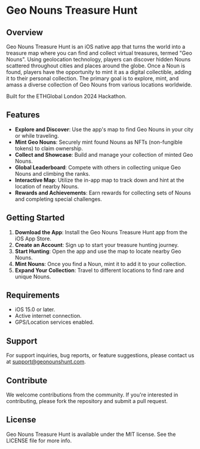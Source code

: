 # Geo Nouns Treasure Hunt

## Overview
Geo Nouns Treasure Hunt is an iOS native app that turns the world into a treasure map where you can find and collect virtual treasures, termed "Geo Nouns". Using geolocation technology, players can discover hidden Nouns scattered throughout cities and places around the globe. Once a Noun is found, players have the opportunity to mint it as a digital collectible, adding it to their personal collection. The primary goal is to explore, mint, and amass a diverse collection of Geo Nouns from various locations worldwide.

Built for the ETHGlobal London 2024 Hackathon.

## Features
- **Explore and Discover**: Use the app's map to find Geo Nouns in your city or while traveling.
- **Mint Geo Nouns**: Securely mint found Nouns as NFTs (non-fungible tokens) to claim ownership.
- **Collect and Showcase**: Build and manage your collection of minted Geo Nouns.
- **Global Leaderboard**: Compete with others in collecting unique Geo Nouns and climbing the ranks.
- **Interactive Map**: Utilize the in-app map to track down and hint at the location of nearby Nouns.
- **Rewards and Achievements**: Earn rewards for collecting sets of Nouns and completing special challenges.

## Getting Started
1. **Download the App**: Install the Geo Nouns Treasure Hunt app from the iOS App Store.
2. **Create an Account**: Sign up to start your treasure hunting journey.
3. **Start Hunting**: Open the app and use the map to locate nearby Geo Nouns.
4. **Mint Nouns**: Once you find a Noun, mint it to add it to your collection.
5. **Expand Your Collection**: Travel to different locations to find rare and unique Nouns.

## Requirements
- iOS 15.0 or later.
- Active internet connection.
- GPS/Location services enabled.

## Support
For support inquiries, bug reports, or feature suggestions, please contact us at [support@geonounshunt.com](mailto:support@geonounshunt.com).

## Contribute
We welcome contributions from the community. If you're interested in contributing, please fork the repository and submit a pull request.

## License
Geo Nouns Treasure Hunt is available under the MIT license. See the LICENSE file for more info.
